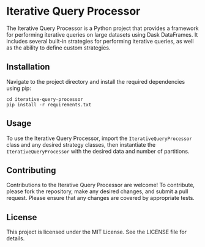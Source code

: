 Iterative Query Processor
=========================

The Iterative Query Processor is a Python project that provides a framework for performing iterative queries on large datasets using Dask DataFrames. It includes several built-in strategies for performing iterative queries, as well as the ability to define custom strategies.

Installation
------------

Navigate to the project directory and install the required dependencies using pip:

    cd iterative-query-processor
    pip install -r requirements.txt

Usage
-----

To use the Iterative Query Processor, import the `IterativeQueryProcessor` class and any desired strategy classes, then instantiate the `IterativeQueryProcessor` with the desired data and number of partitions.

Contributing
------------

Contributions to the Iterative Query Processor are welcome! To contribute, please fork the repository, make any desired changes, and submit a pull request. Please ensure that any changes are covered by appropriate tests.

License
-------

This project is licensed under the MIT License. See the LICENSE file for details.